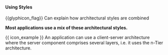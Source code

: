 <div id="title">

#### Using Styles

</div>

<span id="prereqs"></span>

<span id="outcomes">{{glyphicon_flag}} Can explain how architectural styles are combined</span>

<div id="body">

**Most applications use a mix of these architectural styles.**  

<tip-box> 

{{ icon_example }} An application can use a client-server architecture where the server component comprises several layers, i.e. it uses the n-Tier architecture.

<!-- TODO: add diagram -->

</tip-box>

</div>

<div id="extras">

<include src="exercises.md" />

</div>


</div>